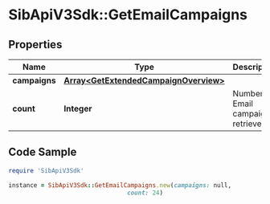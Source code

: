 # SibApiV3Sdk::GetEmailCampaigns

## Properties

Name | Type | Description | Notes
------------ | ------------- | ------------- | -------------
**campaigns** | [**Array&lt;GetExtendedCampaignOverview&gt;**](GetExtendedCampaignOverview.md) |  | [optional] 
**count** | **Integer** | Number of Email campaigns retrieved | 

## Code Sample

```ruby
require 'SibApiV3Sdk'

instance = SibApiV3Sdk::GetEmailCampaigns.new(campaigns: null,
                                 count: 24)
```



